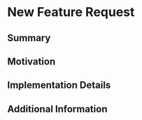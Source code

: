 # New Feature Request

## Summary
<!-- Describe the new feature you would like to see added to the project. -->

## Motivation
<!-- Explain why this feature is important and how it will benefit the project. -->

## Implementation Details
<!-- Suggest any implementation details or provide a rough idea of how you think the feature should be developed. -->

## Additional Information
<!-- Include any additional information that may be helpful, such as screenshots or links to related discussions. -->
